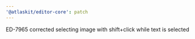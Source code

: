 ```yaml
---
'@atlaskit/editor-core': patch
---
```


ED-7965 corrected selecting image with shift+click while text is selected
